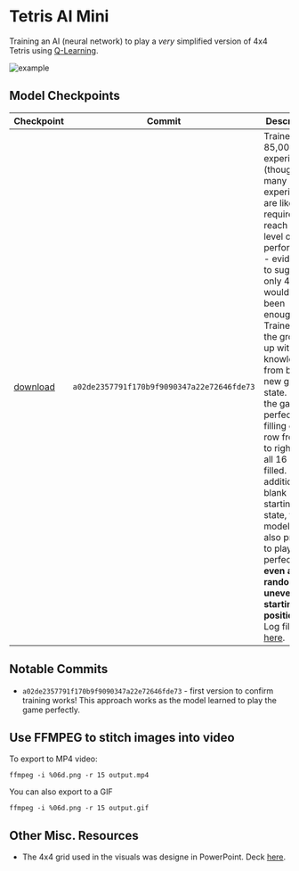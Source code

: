 # Tetris AI Mini
Training an AI (neural network) to play a *very* simplified version of 4x4 Tetris using [Q-Learning](https://en.wikipedia.org/wiki/Q-learning#:~:text=Q%2Dlearning%20is%20a%20model,being%20in%20a%20particular%20state.).

![example](https://i.imgur.com/1sBHFrA.gif)

## Model Checkpoints
|Checkpoint|Commit|Description|
|-|-|-|
|[download](https://github.com/TimHanewich/tetris-ai-mini/releases/download/1/checkpoint16.keras)|`a02de2357791f170b9f9090347a22e72646fde73`|Trained on 85,000 experiences (though this many experiences are likely not required to reach this level of performance - evidence to suggest only 4,500 would have been enough). Trained from the ground up with no knowledge from blank new game state. Plays the game perfectly, filling each row from left to right until all 16 are filled. In addition to a blank starting state, this model has also proven to play perfectly **even at random, uneven starting positions**. Log file [here](https://github.com/TimHanewich/tetris-ai-mini/releases/download/1/log.txt).|

## Notable Commits
- `a02de2357791f170b9f9090347a22e72646fde73` - first version to confirm training works! This approach works as the model learned to play the game perfectly.

## Use FFMPEG to stitch images into video
To export to MP4 video:
```
ffmpeg -i %06d.png -r 15 output.mp4
```

You can also export to a GIF
```
ffmpeg -i %06d.png -r 15 output.gif
```

## Other Misc. Resources
- The 4x4 grid used in the visuals was designe in PowerPoint. Deck [here](https://github.com/TimHanewich/tetris-ai-mini/releases/download/2/grid.pptx).